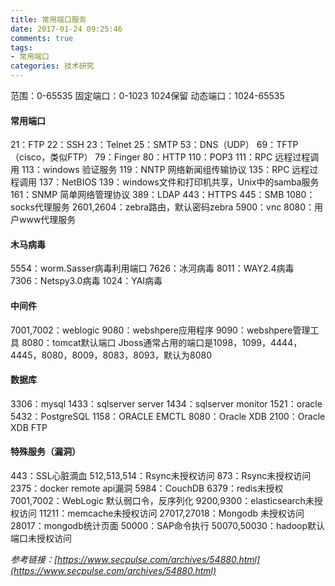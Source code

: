 ```yaml
---
title: 常用端口服务
date: 2017-01-24 09:25:46
comments: true
tags: 
- 常用端口
categories: 技术研究
---
```


范围：0-65535
固定端口：0-1023   1024保留
动态端口：1024-65535


#### 常用端口
21：FTP
22：SSH
23：Telnet
25：SMTP
53：DNS（UDP）
69：TFTP（cisco，类似FTP）
79：Finger
80：HTTP
110：POP3
111：RPC 远程过程调用
113：windows 验证服务
119：NNTP 网络新闻组传输协议
135：RPC 远程过程调用
137：NetBIOS
139：windows文件和打印机共享，Unix中的samba服务
161：SNMP 简单网络管理协议
389：LDAP
443：HTTPS
445：SMB
1080：socks代理服务
2601,2604：zebra路由，默认密码zebra
5900：vnc
8080：用户www代理服务

#### 木马病毒
5554：worm.Sasser病毒利用端口
7626：冰河病毒
8011：WAY2.4病毒
7306：Netspy3.0病毒
1024：YAI病毒


#### 中间件
7001,7002：weblogic
9080：webshpere应用程序
9090：webshpere管理工具
8080：tomcat默认端口
Jboss通常占用的端口是1098，1099，4444，4445，8080，8009，8083，8093，默认为8080


#### 数据库
3306：mysql
1433：sqlserver server
1434：sqlserver monitor
1521：oracle
5432：PostgreSQL
1158：ORACLE EMCTL
8080：Oracle XDB
2100：Oracle XDB FTP

#### 特殊服务（漏洞）
443：SSL心脏滴血
512,513,514：Rsync未授权访问
873：Rsync未授权访问
2375：docker remote api漏洞
5984：CouchDB
6379：redis未授权
7001,7002：WebLogic 默认弱口令，反序列化
9200,9300：elasticsearch未授权访问
11211：memcache未授权访问
27017,27018：Mongodb 未授权访问
28017：mongodb统计页面
50000：SAP命令执行
50070,50030：hadoop默认端口未授权访问



*参考链接：[https://www.secpulse.com/archives/54880.html](https://www.secpulse.com/archives/54880.html)*